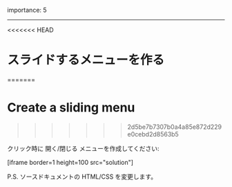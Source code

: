 importance: 5

---

<<<<<<< HEAD
# スライドするメニューを作る
=======
# Create a sliding menu
>>>>>>> 2d5be7b7307b0a4a85e872d229e0cebd2d8563b5

クリック時に 開く/閉じる メニューを作成してください:

[iframe border=1 height=100 src="solution"]

P.S. ソースドキュメントの HTML/CSS を変更します。
